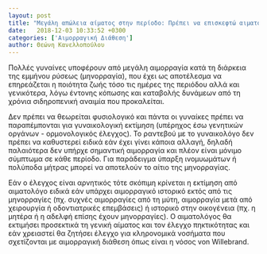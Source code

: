```yaml
---
layout: post
title: "Μεγάλη απώλεια αίματος στην περίοδο: Πρέπει να επισκεφτώ αιματολόγο;"
date:   2018-12-03 10:33:52 +0300
categories: ['Αιμορραγική Διάθεση']
author: Θεώνη Κανελλοπούλου
---
```


Πολλές γυναίνες υποφέρουν από μεγάλη αιμορραγία κατά τη διάρκεια της εμμήνου ρύσεως (μηνορραγία), που έχει ως αποτέλεσμα να επηρεάζεται η ποιότητα ζωής τόσο τις ημέρες της περιόδου αλλά και γενικότερα, λόγω έντονης κόπωσης και καταβολής δυνάμεων από τη χρόνια σιδηροπενική αναιμία που προκαλείται.
<!--break-->

Δεν πρέπει να θεωρείται φυσιολογικό και πάντα οι γυναίκες πρέπει να παραπέμπονται για γυναικολογική εκτίμηση (υπέρηχος έσω γενητικών οργάνων - ορμονολογικός έλεγχος). Το ραντεβού με το γυναικολόγο δεν πρέπει να καθυστερεί ειδικά εάν έχει γίνει κάποια αλλαγή, δηλαδή παλαιότερα δεν υπήρχε σημαντική αιμορραγία και πλέον είναι μόνιμο σύμπτωμα σε κάθε περίοδο. Για παράδειγμα ύπαρξη ινομυωμάτων ή πολύποδα μήτρας μπορεί να αποτελούν το αίτιο της μηνορραγίας.

Εάν ο έλεγχος είναι αρνητικός τότε σκόπιμη κρίνεται η εκτίμηση από αιματολόγο ειδικά εάν υπάρχει αιμορραγικό ιστορικό εκτός από τις μηνορραγίες (πχ. συχνές αιμορραγίες από τη μύτη, αιμορραγία μετά από χειρουργία ή οδοντιατρικές επεμβάσεις) ή ιστορικό στην οικογένεια (πχ. η μητέρα ή η αδελφή επίσης έχουν μηνορραγίες). Ο αιματολόγος θα εκτιμήσει προσεκτικά τη γενική αίματος και τον έλεγχο πηκτικότητας και εάν χρειαστεί θα ζητήσει έλεγχο για κληρονομικά νοσήματα που σχετίζονται με αιμορραγική διάθεση όπως είναι η νόσος von Willebrand.

